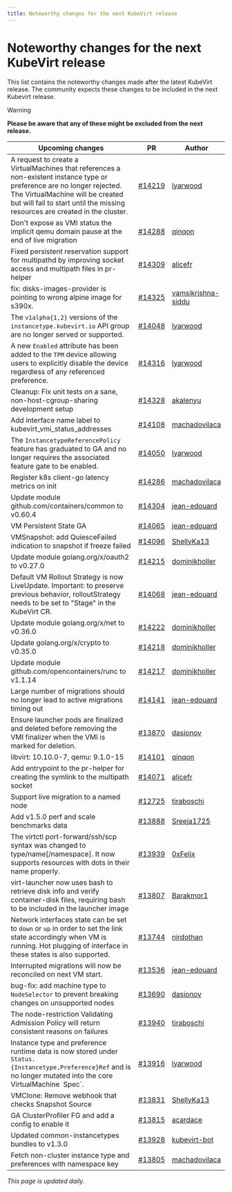 ```yaml
---
title: Noteworthy changes for the next KubeVirt release
---
```


# Noteworthy changes for the next KubeVirt release

This list contains the noteworthy changes made after the latest KubeVirt release. The community expects these changes to be included in the next Kubevirt release.

> [!WARNING]
> **Please be aware that any of these might be excluded from the next release.**

| Upcoming changes | PR                                                                   | Author                                          |
|------------------|----------------------------------------------------------------------|-------------------------------------------------|
| A request to create a VirtualMachines that references a non-existent  instance type or preference are no longer rejected. The VirtualMachine will be created but will fail to start until the missing resources are created in the cluster.  | [#14219](https://github.com/kubevirt/kubevirt/pull/14219) | [lyarwood](https://github.com/lyarwood) |
| Don't expose as VMI status the implicit qemu domain pause at the end of live migration  | [#14288](https://github.com/kubevirt/kubevirt/pull/14288) | [qinqon](https://github.com/qinqon) |
| Fixed persistent reservation support for multipathd by improving socket access and multipath files in pr-helper  | [#14309](https://github.com/kubevirt/kubevirt/pull/14309) | [alicefr](https://github.com/alicefr) |
| fix: disks-images-provider is pointing to wrong alpine image for s390x.  | [#14325](https://github.com/kubevirt/kubevirt/pull/14325) | [vamsikrishna-siddu](https://github.com/vamsikrishna-siddu) |
| The `v1alpha{1,2}` versions of the `instancetype.kubevirt.io` API group are no longer served or supported.  | [#14048](https://github.com/kubevirt/kubevirt/pull/14048) | [lyarwood](https://github.com/lyarwood) |
| A new `Enabled` attribute has been added to the `TPM` device allowing users to explicitly disable the device regardless of any referenced preference.  | [#14316](https://github.com/kubevirt/kubevirt/pull/14316) | [lyarwood](https://github.com/lyarwood) |
| Cleanup: Fix unit tests on a sane, non-host-cgroup-sharing development setup  | [#14328](https://github.com/kubevirt/kubevirt/pull/14328) | [akalenyu](https://github.com/akalenyu) |
| Add interface name label to kubevirt_vmi_status_addresses  | [#14108](https://github.com/kubevirt/kubevirt/pull/14108) | [machadovilaca](https://github.com/machadovilaca) |
| The `InstancetypeReferencePolicy` feature has graduated to GA and no longer requires the associated feature gate to be enabled.  | [#14050](https://github.com/kubevirt/kubevirt/pull/14050) | [lyarwood](https://github.com/lyarwood) |
| Register k8s client-go latency metrics on init  | [#14286](https://github.com/kubevirt/kubevirt/pull/14286) | [machadovilaca](https://github.com/machadovilaca) |
| Update module github.com/containers/common to v0.60.4  | [#14304](https://github.com/kubevirt/kubevirt/pull/14304) | [jean-edouard](https://github.com/jean-edouard) |
| VM Persistent State GA  | [#14065](https://github.com/kubevirt/kubevirt/pull/14065) | [jean-edouard](https://github.com/jean-edouard) |
| VMSnapshot: add QuiesceFailed indication to snapshot if freeze failed  | [#14096](https://github.com/kubevirt/kubevirt/pull/14096) | [ShellyKa13](https://github.com/ShellyKa13) |
| Update module golang.org/x/oauth2 to v0.27.0  | [#14215](https://github.com/kubevirt/kubevirt/pull/14215) | [dominikholler](https://github.com/dominikholler) |
| Default VM Rollout Strategy is now LiveUpdate. Important: to preserve previous behavior, rolloutStrategy needs to be set to "Stage" in the KubeVirt CR.  | [#14068](https://github.com/kubevirt/kubevirt/pull/14068) | [jean-edouard](https://github.com/jean-edouard) |
| Update module golang.org/x/net to v0.36.0  | [#14222](https://github.com/kubevirt/kubevirt/pull/14222) | [dominikholler](https://github.com/dominikholler) |
| Update golang.org/x/crypto to v0.35.0  | [#14218](https://github.com/kubevirt/kubevirt/pull/14218) | [dominikholler](https://github.com/dominikholler) |
| Update module github.com/opencontainers/runc to v1.1.14  | [#14217](https://github.com/kubevirt/kubevirt/pull/14217) | [dominikholler](https://github.com/dominikholler) |
| Large number of migrations should no longer lead to active migrations timing out  | [#14141](https://github.com/kubevirt/kubevirt/pull/14141) | [jean-edouard](https://github.com/jean-edouard) |
| Ensure launcher pods are finalized and deleted before removing the VMI finalizer when the VMI is marked for deletion.  | [#13870](https://github.com/kubevirt/kubevirt/pull/13870) | [dasionov](https://github.com/dasionov) |
| libvirt: 10.10.0-7, qemu: 9.1.0-15  | [#14101](https://github.com/kubevirt/kubevirt/pull/14101) | [qinqon](https://github.com/qinqon) |
| Add entrypoint to the pr-helper for creating the symlink to the multipath socket  | [#14071](https://github.com/kubevirt/kubevirt/pull/14071) | [alicefr](https://github.com/alicefr) |
| Support live migration to a named node  | [#12725](https://github.com/kubevirt/kubevirt/pull/12725) | [tiraboschi](https://github.com/tiraboschi) |
| Add v1.5.0 perf and scale benchmarks data  | [#13888](https://github.com/kubevirt/kubevirt/pull/13888) | [Sreeja1725](https://github.com/Sreeja1725) |
| The virtctl port-forward/ssh/scp syntax was changed to type/name[/namespace]. It now supports resources with dots in their name properly.  | [#13939](https://github.com/kubevirt/kubevirt/pull/13939) | [0xFelix](https://github.com/0xFelix) |
| virt-launcher now uses bash to retrieve disk info and verify container-disk files, requiring bash to be included in the launcher image  | [#13807](https://github.com/kubevirt/kubevirt/pull/13807) | [Barakmor1](https://github.com/Barakmor1) |
| Network interfaces state can be set to `down` or `up` in order to set the link state accordingly when VM is running. Hot plugging of interface in these states is also supported.  | [#13744](https://github.com/kubevirt/kubevirt/pull/13744) | [nirdothan](https://github.com/nirdothan) |
| Interrupted migrations will now be reconciled on next VM start.  | [#13536](https://github.com/kubevirt/kubevirt/pull/13536) | [jean-edouard](https://github.com/jean-edouard) |
| bug-fix: add machine type to `NodeSelector` to prevent breaking changes on unsupported nodes  | [#13690](https://github.com/kubevirt/kubevirt/pull/13690) | [dasionov](https://github.com/dasionov) |
| The node-restriction Validating Admission Policy will return consistent reasons on failures  | [#13940](https://github.com/kubevirt/kubevirt/pull/13940) | [tiraboschi](https://github.com/tiraboschi) |
| Instance type and preference runtime data is now stored under `Status.{Instancetype,Preference}Ref` and is no longer mutated into the core VirtualMachine` `Spec`.  | [#13916](https://github.com/kubevirt/kubevirt/pull/13916) | [lyarwood](https://github.com/lyarwood) |
| VMClone: Remove webhook that checks Snapshot Source  | [#13831](https://github.com/kubevirt/kubevirt/pull/13831) | [ShellyKa13](https://github.com/ShellyKa13) |
| GA ClusterProfiler FG and add a config to enable it  | [#13815](https://github.com/kubevirt/kubevirt/pull/13815) | [acardace](https://github.com/acardace) |
| Updated common-instancetypes bundles to v1.3.0  | [#13928](https://github.com/kubevirt/kubevirt/pull/13928) | [kubevirt-bot](https://github.com/kubevirt-bot) |
| Fetch non-cluster instance type and preferences with namespace key  | [#13805](https://github.com/kubevirt/kubevirt/pull/13805) | [machadovilaca](https://github.com/machadovilaca) |


_This page is updated daily._
